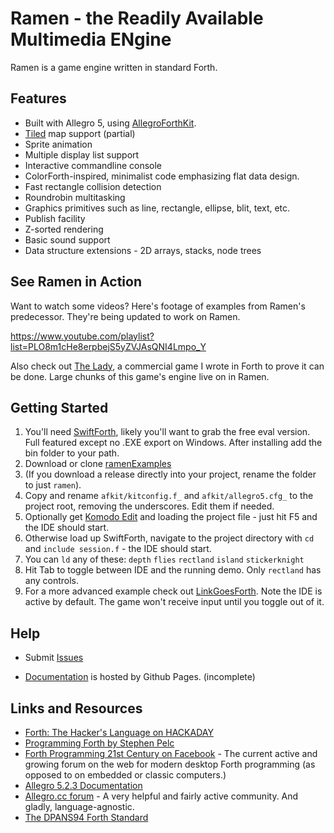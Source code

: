 # Ramen - the Readily Available Multimedia ENgine

Ramen is a game engine written in standard Forth.

## Features

- Built with Allegro 5, using [AllegroForthKit](https://github.com/RogerLevy/AllegroForthKit).
- [Tiled](https://www.mapeditor.org/) map support (partial)
- Sprite animation
- Multiple display list support
- Interactive commandline console
- ColorForth-inspired, minimalist code emphasizing flat data design.
- Fast rectangle collision detection
- Roundrobin multitasking
- Graphics primitives such as line, rectangle, ellipse, blit, text, etc.
- Publish facility
- Z-sorted rendering
- Basic sound support
- Data structure extensions - 2D arrays, stacks, node trees

## See Ramen in Action

Want to watch some videos?  Here's footage of examples from Ramen's predecessor.  They're being updated to work on Ramen.

https://www.youtube.com/playlist?list=PLO8m1cHe8erpbejS5yZVJAsQNI4Lmpo_Y

Also check out [The Lady](https://store.steampowered.com/app/341060/The_Lady/
), a commercial game I wrote in Forth to prove it can be done.  Large chunks of this game's engine live on in Ramen.


## Getting Started

1. You'll need [SwiftForth](https://www.forth.com/swiftforth/), likely you'll want to grab the free eval version.  Full featured except no .EXE export on Windows.  After installing add the bin folder to your path.
1. Download or clone [ramenExamples](https://github.com/RogerLevy/ramenExamples)
1. (If you download a release directly into your project, rename the folder to just `ramen`).
1. Copy and rename `afkit/kitconfig.f_` and `afkit/allegro5.cfg_` to the project root, removing the underscores.  Edit them if needed.
1. Optionally get [Komodo Edit](https://www.activestate.com/komodo-ide/downloads/edit) and loading the project file - just hit F5 and the IDE should start.
1. Otherwise load up SwiftForth, navigate to the project directory with `cd` and `include session.f` - the IDE should start.  
1. You can `ld` any of these: `depth` `flies` `rectland` `island` `stickerknight`
1. Hit Tab to toggle between IDE and the running demo.  Only `rectland` has any controls.
1. For a more advanced example check out [LinkGoesForth](https://github.com/RogerLevy/linkgoesforth).  Note the IDE is active by default.  The game won't receive input until you toggle out of it.

## Help

- Submit [Issues](https://github.com/RogerLevy/ramen/issues)

- [Documentation](http://rogerlevy.github.com/ramen) is hosted by Github Pages. (incomplete)

## Links and Resources

- [Forth: The Hacker's Language on HACKADAY](https://hackaday.com/2017/01/27/forth-the-hackers-language/)
- [Programming Forth by Stephen Pelc](http://www.mpeforth.com/arena/ProgramForth.pdf)
- [Forth Programming 21st Century on Facebook](https://www.facebook.com/groups/PROGRAMMINGFORTH/) - The current active and growing forum on the web for modern desktop Forth programming (as opposed to on embedded or classic computers.) 
- [Allegro 5.2.3 Documentation](http://liballeg.org/a5docs/5.2.3/)
- [Allegro.cc forum](https://www.allegro.cc/forums) - A very helpful and fairly active community.  And gladly, language-agnostic.
- [The DPANS94 Forth Standard](http://dl.forth.com/sitedocs/dpans94.pdf)
